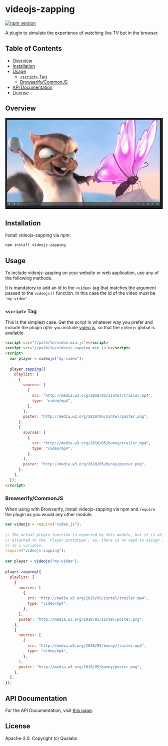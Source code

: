 # videojs-zapping

[![npm version](https://badge.fury.io/js/videojs-zapping.svg)](https://badge.fury.io/js/videojs-zapping)

A plugin to simulate the experience of watching live TV but in the browser.

## Table of Contents

<!-- START doctoc generated TOC please keep comment here to allow auto update -->
<!-- DON'T EDIT THIS SECTION, INSTEAD RE-RUN doctoc TO UPDATE -->

- [Overview](#overview)
- [Installation](#installation)
- [Usage](#usage)
  - [`<script>` Tag](#script-tag)
  - [Browserify/CommonJS](#browserifycommonjs)
- [API Documentation](#api-documentation)
- [License](#license)

<!-- END doctoc generated TOC please keep comment here to allow auto update -->

## Overview

![demo](/demo.gif)

## Installation

Install videojs-zapping via npm:

```sh
npm install videojs-zapping
```

## Usage

To include videojs-zapping on your website or web application, use any of the following methods.

It is mandatory to add an id to the `<video>` tag that matches the argument passed to the `videojs()` function. In this case the id of the video must be `'my-video'`

### `<script>` Tag

This is the simplest case. Get the script in whatever way you prefer and include the plugin _after_ you include [video.js][videojs], so that the `videojs` global is available.

```html
<script src="//path/to/video.min.js"></script>
<script src="//path/to/videojs-zapping.min.js"></script>
<script>
  var player = videojs("my-video");

  player.zapping({
    playlist: [
      {
        sources: [
          {
            src: "http://media.w3.org/2010/05/sintel/trailer.mp4",
            type: "video/mp4",
          },
        ],
        poster: "http://media.w3.org/2010/05/sintel/poster.png",
      },
      {
        sources: [
          {
            src: "http://media.w3.org/2010/05/bunny/trailer.mp4",
            type: "video/mp4",
          },
        ],
        poster: "http://media.w3.org/2010/05/bunny/poster.png",
      },
    ],
  });
</script>
```

### Browserify/CommonJS

When using with Browserify, install videojs-zapping via npm and `require` the plugin as you would any other module.

```js
var videojs = require("video.js");

// The actual plugin function is exported by this module, but it is also
// attached to the `Player.prototype`; so, there is no need to assign it
// to a variable.
require("videojs-zapping");

var player = videojs("my-video");

player.zapping({
  playlist: [
    {
      sources: [
        {
          src: "http://media.w3.org/2010/05/sintel/trailer.mp4",
          type: "video/mp4",
        },
      ],
      poster: "http://media.w3.org/2010/05/sintel/poster.png",
    },
    {
      sources: [
        {
          src: "http://media.w3.org/2010/05/bunny/trailer.mp4",
          type: "video/mp4",
        },
      ],
      poster: "http://media.w3.org/2010/05/bunny/poster.png",
    },
  ],
});
```

## API Documentation

For the API Documentation, visit [this page](https://github.com/qualabs/videojs-zapping/blob/main/docs/api.md).

## License

Apache-2.0. Copyright (c) Qualabs

[videojs]: http://videojs.com/
[qualabs]: https://www.qualabs.com
